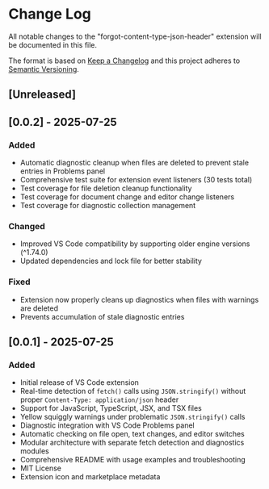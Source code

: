 # Change Log

All notable changes to the "forgot-content-type-json-header" extension will be documented in this file.

The format is based on [Keep a Changelog](http://keepachangelog.com/) and this project adheres to [Semantic Versioning](https://semver.org/).

## [Unreleased]

## [0.0.2] - 2025-07-25

### Added

- Automatic diagnostic cleanup when files are deleted to prevent stale entries in Problems panel
- Comprehensive test suite for extension event listeners (30 tests total)
- Test coverage for file deletion cleanup functionality
- Test coverage for document change and editor change listeners
- Test coverage for diagnostic collection management

### Changed

- Improved VS Code compatibility by supporting older engine versions (^1.74.0)
- Updated dependencies and lock file for better stability

### Fixed

- Extension now properly cleans up diagnostics when files with warnings are deleted
- Prevents accumulation of stale diagnostic entries

## [0.0.1] - 2025-07-25

### Added

- Initial release of VS Code extension
- Real-time detection of `fetch()` calls using `JSON.stringify()` without proper `Content-Type: application/json` header
- Support for JavaScript, TypeScript, JSX, and TSX files
- Yellow squiggly warnings under problematic `JSON.stringify()` calls
- Diagnostic integration with VS Code Problems panel
- Automatic checking on file open, text changes, and editor switches
- Modular architecture with separate fetch detection and diagnostics modules
- Comprehensive README with usage examples and troubleshooting
- MIT License
- Extension icon and marketplace metadata
